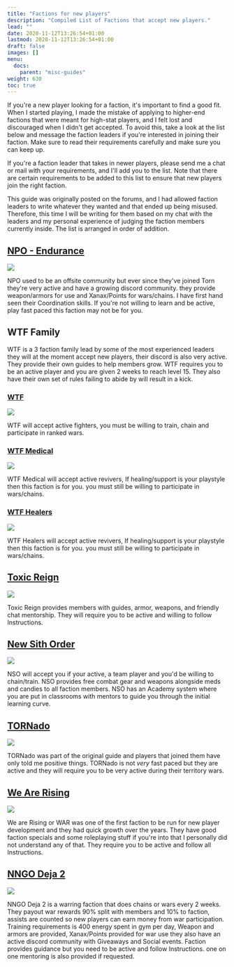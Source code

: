 ```yaml
---
title: "Factions for new players"
description: "Compiled List of Factions that accept new players."
lead: ""
date: 2020-11-12T13:26:54+01:00
lastmod: 2020-11-12T13:26:54+01:00
draft: false
images: []
menu: 
  docs:
    parent: "misc-guides"
weight: 630
toc: true
---
```


If you're a new player looking for a faction, it's important to find a good fit. When I started playing, I made the mistake of applying to higher-end factions that were meant for high-stat players, and I felt lost and discouraged when I didn't get accepted. To avoid this, take a look at the list below and message the faction leaders if you're interested in joining their faction. Make sure to read their requirements carefully and make sure you can keep up.

If you're a faction leader that takes in newer players, please send me a chat or mail with your requirements, and I'll add you to the list. Note that there are certain requirements to be added to this list to ensure that new players join the right faction.

This guide was originally posted on the forums, and I had allowed faction leaders to write whatever they wanted and that ended up being misused. Therefore, this time I will be writing for them based on my chat with the leaders and my personal experience of judging the faction members currently inside. The list is arranged in order of addition.

## [NPO - Endurance](https://www.torn.com/factions.php?step=profile&ID=14052#/)

![](https://factionimages.torn.com/63f3c774-ef88-e7e1-2540105.png)

NPO used to be an offsite community but ever since they've joined Torn they're very active and have a growing discord community. they provide weapon/armors for use and Xanax/Points for wars/chains. I have first hand seen their Coordination skills. If you're not willing to learn and  be active, play fast paced this faction may not be for you. 

## WTF Family

WTF is a 3 faction family lead by some of the most experienced leaders they will at the moment accept new players, their discord is also very active. They provide their own guides to help members grow. WTF requires you to be an active player and you are given 2 weeks to reach level 15. They also have their own set of rules failing to abide by will result in a kick. 

### [WTF](https://www.torn.com/factions.php?step=profile&userID=2506611#/)

![](https://factionimages.torn.com/05c2d155-532b-40a4-2506611.png)

WTF will accept active fighters, you must be willing to train, chain and participate in ranked wars. 

### [WTF Medical](https://www.torn.com/factions.php?step=profile&ID=29865#/) 

![](https://factionimages.torn.com/6801e65f-a8be-11ce-52055.png)

WTF Medical will accept active revivers, If healing/support is your playstyle then this faction is for you. you must still be willing to participate in wars/chains. 

### [WTF Healers](https://www.torn.com/factions.php?step=profile&ID=12863#/)

![](https://factionimages.torn.com/6c18664c-4df8-e3a3-553318.png)

WTF Healers will accept active revivers, If healing/support is your playstyle then this faction is for you. you must still be willing to participate in wars/chains. 

## [Toxic Reign](https://www.torn.com/factions.php?step=profile&ID=40624)

![](https://factionimages.torn.com/a6d89f38-1297-7b25-2034675.gif)

Toxic Reign provides members with guides, armor, weapons, and friendly chat mentorship. They will require you to be active and willing to follow Instructions. 

## [New Sith Order](https://www.torn.com/factions.php?step=profile&userID=2882042#/)

![](https://factionimages.torn.com/dfbdfad0-b79b-c4ad-2691036.png)

NSO will accept you if your active, a team player and you'd be willing to chain/train. NSO provides free combat gear and weapons alongside meds and candies to all faction members. NSO has an Academy system where you are put in classrooms with mentors to guide you through the initial learning curve. 

## [TORNado](https://www.torn.com/factions.php?step=profile&userID=666860#/)

![](https://factionimages.torn.com/caa63440-52ff-d88f-666860.png) 

TORNado was part of the original guide and players that joined them have only told me positive things. TORNado is not *very* fast paced but they are active and they will require you to be very active during their territory wars. 


## [We Are Rising ](https://www.torn.com/factions.php?step=profile&ID=15046#/) 

![](https://factionimages.torn.com/b24cacf0-dc5a-2809-612696.png) 

We are Rising or WAR was one of the first faction to be run for new player development and they had quick growth over the years. They have good faction specials and some roleplaying stuff if you're into that I personally did not understand any of that. They require you to be active and follow all Instructions. 

## [NNGO Deja 2](https://www.torn.com/factions.php?step=profile&userID=2640127#/)

![](https://factionimages.torn.com/25e4cc45-88a6-7254-2640127.gif) 

NNGO Deja 2 is a warring faction that does chains or wars every 2 weeks. They payout war rewards 90% split with members and 10% to faction, assists are counted so new players can earn money from war participation. Training requirements is 400 energy spent in gym per day, Weapon and armors are provided, Xanax/Points provided for war use they also have an active discord community with Giveaways and Social events. Faction provides guidance but you need to be active and follow Instructions.  one on one mentoring is also provided if requested. 


